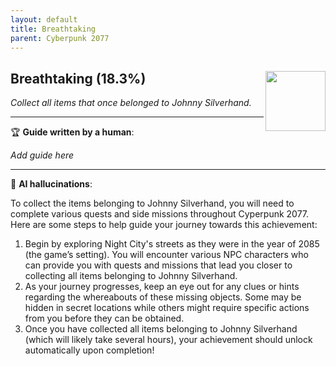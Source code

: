 ```yaml
---
layout: default
title: Breathtaking
parent: Cyberpunk 2077
---
```


## Breathtaking (18.3%) <img align="right" src="https://cdn.cloudflare.steamstatic.com/steamcommunity/public/images/apps/1091500/27664ed21cfe3db65108a6ed1b25e383a6aafdb8.jpg" width="96" height="96">

_Collect all items that once belonged to Johnny Silverhand._

---

:trophy: **Guide written by a human**:

_Add guide here_

---

:robot: **AI hallucinations**:

To collect the items belonging to Johnny Silverhand, you will need to complete various quests and side missions throughout Cyperpunk 2077. Here are some steps to help guide your journey towards this achievement:
1) Begin by exploring Night City's streets as they were in the year of 2085 (the game’s setting). You will encounter various NPC characters who can provide you with quests and missions that lead you closer to collecting all items belonging to Johnny Silverhand.
2) As your journey progresses, keep an eye out for any clues or hints regarding the whereabouts of these missing objects. Some may be hidden in secret locations while others might require specific actions from you before they can be obtained. 
3) Once you have collected all items belonging to Johnny Silverhand (which will likely take several hours), your achievement should unlock automatically upon completion!
